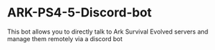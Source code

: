 # ARK-PS4-5-Discord-bot
This bot allows you to directly talk to Ark Survival Evolved servers and manage them remotely via a discord bot
